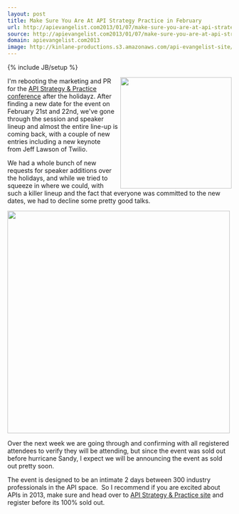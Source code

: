 ```yaml
---
layout: post
title: Make Sure You Are At API Strategy Practice in February
url: http://apievangelist.com2013/01/07/make-sure-you-are-at-api-strategy--practice-in-february/
source: http://apievangelist.com2013/01/07/make-sure-you-are-at-api-strategy--practice-in-february/
domain: apievangelist.com2013
image: http://kinlane-productions.s3.amazonaws.com/api-evangelist-site/blog/api-strategy-conference-logo.png
---
```

{% include JB/setup %}<p>
     <a href="http://www.apistrategyconference.com/" target="_blank"><img src="https://s3.amazonaws.com/kinlane-productions/events/api-strategy-practice-conference/api-strategy-conference-logo.png"  width="250" align="right" /></a>
</p>
<p>
     I'm rebooting the marketing and PR for the <a href="http://www.apistrategyconference.com/" target="_blank">API Strategy &amp; Practice conference</a> after the holidayz. After finding a new date for the event on February 21st and 22nd, we've gone through the session and speaker lineup and almost the entire line-up is coming back, with a couple of new entries including a new keynote from Jeff Lawson of Twilio.
</p>
<p>
     We had a whole bunch of new requests for speaker additions over the holidays, and while we tried to squeeze in where we could, with such a killer lineup and the fact that everyone was committed to the new dates, we had to decline some pretty good talks.
</p>
<p>
     <a href="http://www.apistrategyconference.com/" target="_blank"><img src="https://s3.amazonaws.com/kinlane-productions/events/api-strategy-practice-conference/api-strategy-home-1.png"  width="500" /></a>
</p>
<p>
     Over the next week we are going through and confirming with all registered attendees to verify they will be attending, but since the event was sold out before hurricane Sandy, I expect we will be announcing the event as sold out pretty soon.
</p>
<p>
     The event is designed to be an intimate 2 days between 300 industry professionals in the API space.  So I recommend if you are excited about APIs in 2013, make sure and head over to <a href="http://www.apistrategyconference.com/" target="_blank">API Strategy &amp; Practice site</a> and register before its 100% sold out.
</p>
